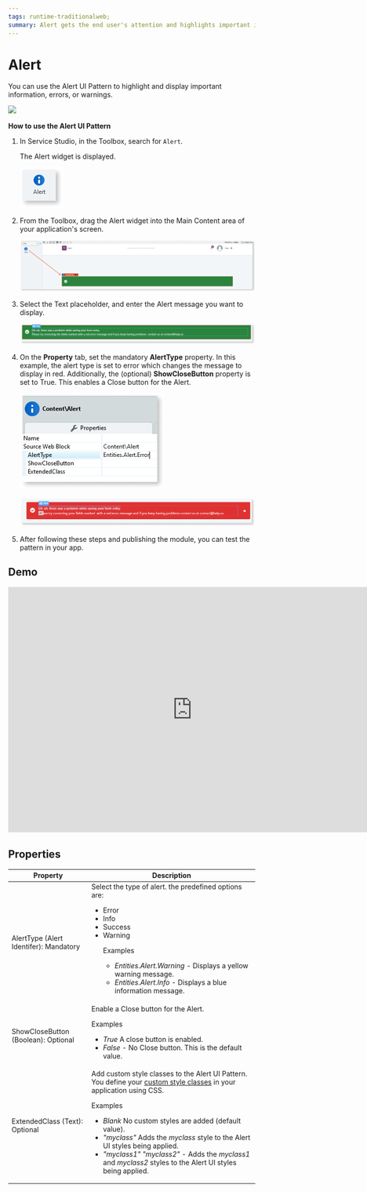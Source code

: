 ```yaml
---
tags: runtime-traditionalweb; 
summary: Alert gets the end user's attention and highlights important information, errors or warnings on the screen.
---
```


# Alert

You can use the Alert UI Pattern to highlight and display important information, errors, or warnings.

![](<images/alert-image-1.png>)

**How to use the Alert UI Pattern**

1. In Service Studio, in the Toolbox, search for `Alert`.

    The Alert widget is displayed.

    ![](<images/alert-image-7.png>)

1. From the Toolbox, drag the Alert widget into the Main Content area of your application's screen.

    ![](<images/alert-image-8.png>)

1. Select the Text placeholder, and enter the Alert message you want to display.
    
    ![](<images/alert-image-11.png>)

1. On the **Property** tab, set the mandatory **AlertType** property. In this example, the alert type is set to error which changes the message to display in red. Additionally, the (optional) **ShowCloseButton** property is set to True. This enables a Close button for the Alert. 
    
    ![](<images/alert-image-9.png>)

    ![](<images/alert-image-10.png>)

1. After following these steps and publishing the module, you can test the pattern in your app. 


## Demo

<iframe width="750" height="500" src="https://www.youtube.com/embed/gknfwE7WX4U" frameborder="0" allow="accelerometer; autoplay; encrypted-media; gyroscope; picture-in-picture" allowfullscreen="allowfullscreen"></iframe>

## Properties

| **Property** |  **Description** | 
|---|---|
| AlertType (Alert Identifer): Mandatory  | Select the type of alert. the predefined options are: <p><ul><li>Error</li><li>Info</li><li>Success</li><li>Warning</li><p>Examples<ul><li>_Entities.Alert.Warning_ - Displays a yellow warning message.</li><li>_Entities.Alert.Info_ - Displays a blue information message.</li></p> | 
| ShowCloseButton (Boolean): Optional  | Enable a Close button for the Alert. <p>Examples<ul><li>_True_ A close button is enabled.</li><li>_False_ - No Close button. This is the default value.</li></p> |
| ExtendedClass (Text): Optional  |  Add custom style classes to the Alert UI Pattern. You define your [custom style classes](../../../../../../develop/ui/look-feel/css.md) in your application using CSS. <p>Examples <ul><li>_Blank_ No custom styles are added (default value).</li><li>_"myclass"_ Adds the _myclass_ style to the Alert UI styles being applied.</li><li>_"myclass1" "myclass2"_ - Adds the _myclass1_ and _myclass2_ styles to the Alert UI styles being applied.  |

